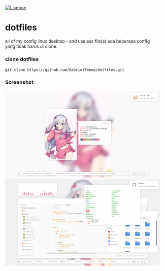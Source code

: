 

[![License](https://img.shields.io/badge/license-MIT-blue.svg)](LICENSE)
# dotfiles
all of my config linux desktop - and useless file(s)
ada beberapa config yang tidak harus di clone.

### clone dotfiles

```
git clone https://github.com/GabrielTenma/dotfiles.git
```

### Screenshot


![alt text](https://github.com/GabrielTenma/dotfiles/raw/master/.screenshot/2018-10-28-213439_1366x768_scrot.png)
![alt text](https://github.com/GabrielTenma/dotfiles/raw/master/.screenshot/GabrielDesktop_2018-11-06_%208-58-42_1366x768.png)

